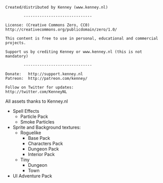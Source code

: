 	Created/distributed by Kenney (www.kenney.nl)

			------------------------------

	License: (Creative Commons Zero, CC0)
	http://creativecommons.org/publicdomain/zero/1.0/

	This content is free to use in personal, educational and commercial projects.

	Support us by crediting Kenney or www.kenney.nl (this is not mandatory)

			------------------------------

	Donate:   http://support.kenney.nl
	Patreon:  http://patreon.com/kenney/

	Follow on Twitter for updates:
	http://twitter.com/KenneyNL

All assets thanks to Kenney.nl

* Spell Effects
    * Particle Pack
    * Smoke Particles
* Sprite and Background textures:
  * Roguelike
    * Base Pack
    * Characters Pack
    * Dungeon Pack
    * Interior Pack
  * Tiny
    * Dungeon
    * Town
* UI Adventure Pack